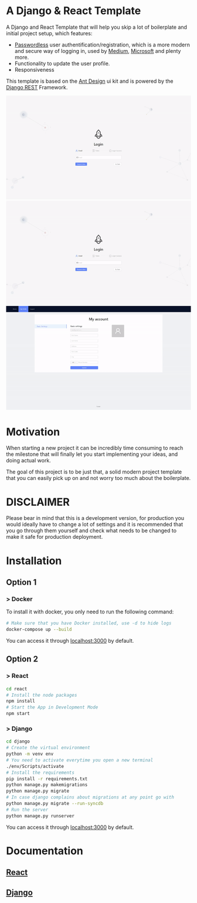 # A Django & React Template
A Django and React Template that will help you skip a lot of boilerplate and initial project setup, which features:
- [Passwordless](https://auth0.com/docs/connections/passwordless) user authentification/registration, which is a more modern and secure way of logging in, used by [Medium](https://medium.com/), [Microsoft](https://www.youtube.com/watch?v=8Na793pxKpk) and plenty more.
- Functionality to update the user profile.
- Responsiveness

This template is based on the [Ant Design](https://ant.design) ui kit and is powered by the [Django REST](https://www.django-rest-framework.org/) Framework.

![login](./img/login_error.gif)
![login](./img/login_success.gif)
![login](./img/update_profile.gif)

# Motivation
When starting a new project it can be incredibly time consuming to reach the milestone that will finally let you start implementing your ideas, and doing actual work.

The goal of this project is to be just that, a solid modern project template that you can easily pick up on and not worry too much about the boilerplate.

# DISCLAIMER
Please bear in mind that this is a development version, for production you would ideally have to change a lot of settings and it is recommended that you go through them yourself and check what needs to be changed to make it safe for production deployment.

# Installation
## Option 1
### > **Docker**
To install it with docker, you only need to run the following command:
```bash
# Make sure that you have Docker installed, use -d to hide logs
docker-compose up --build
```
You can access it through [localhost:3000](http://localhost:3000/) by default.

## Option 2
### > **React**

```bash
cd react
# Install the node packages
npm install
# Start the App in Development Mode
npm start
```

### > **Django**
```bash
cd django
# Create the virtual environment
python -m venv env 
# You need to activate everytime you open a new terminal
./env/Scripts/activate
# Install the requirements
pip install -r requirements.txt 
python manage.py makemigrations
python manage.py migrate
# In case django complains about migrations at any point go with
python manage.py migrate --run-syncdb
# Run the server
python manage.py runserver
```

You can access it through [localhost:3000](http://localhost:3000/) by default.

# Documentation
## **[React](./docs/react/README.md)**

## **[Django](./docs/django/README.md)**


